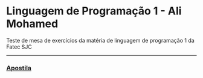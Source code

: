 <h1>Linguagem de Programação 1 - Ali Mohamed</h1>
Teste de mesa de exercícios da matéria de linguagem de programação 1 da Fatec SJC
<hr>
<h3><a href="https://github.com/alimkhodr/LP1-ALI_MOHAMED/files/12430977/exerc_resp_alg_mar2007.pdf">Apostila</a></h3>

